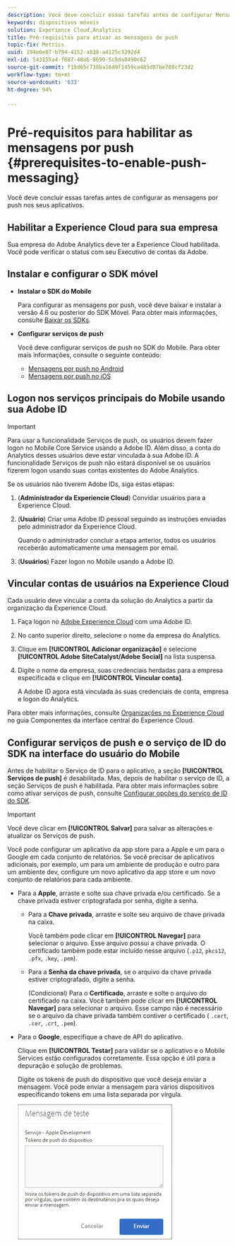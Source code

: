 ```yaml
---
description: Você deve concluir essas tarefas antes de configurar Mensagens de push nos aplicativos.
keywords: dispositivos móveis
solution: Experience Cloud,Analytics
title: Pré-requisitos para ativar as mensagens de push
topic-fix: Metrics
uuid: 194e6e07-b794-4152-a838-a4125c3292d4
exl-id: 543155a4-f687-48a6-8690-5c8da8490c62
source-git-commit: f18d65c738ba16d9f1459ca485d87be708cf23d2
workflow-type: tm+mt
source-wordcount: '633'
ht-degree: 94%

---
```


# Pré-requisitos para habilitar as mensagens por push {#prerequisites-to-enable-push-messaging}

Você deve concluir essas tarefas antes de configurar as mensagens por push nos seus aplicativos.

## Habilitar a Experience Cloud para sua empresa

Sua empresa do Adobe Analytics deve ter a Experience Cloud habilitada. Você pode verificar o status com seu Executivo de contas da Adobe.

## Instalar e configurar o SDK móvel

* **Instalar o SDK do Mobile**

   Para configurar as mensagens por push, você deve baixar e instalar a versão 4.6 ou posterior do SDK Móvel. Para obter mais informações, consulte [Baixar os SDKs](/help/using/c-manage-app-settings/c-mob-confg-app/t-config-analytics/download-sdk.md).

* **Configurar serviços de push**

   Você deve configurar serviços de push no SDK do Mobile.
Para obter mais informações, consulte o seguinte conteúdo:

   * [Mensagens por push no Android](/help/android/messaging-main/push-messaging/push-messaging.md)
   * [Mensagens por push no iOS](/help/ios/messaging-main/push-messaging/push-messaging.md)

## Logon nos serviços principais do Mobile usando sua Adobe ID

>[!IMPORTANT]
>
>Para usar a funcionalidade Serviços de push, os usuários devem fazer logon no Mobile Core Service usando a Adobe ID. Além disso, a conta do Analytics desses usuários deve estar vinculada à sua Adobe ID. A funcionalidade Serviços de push não estará disponível se os usuários fizerem logon usando suas contas existentes do Adobe Analytics.

Se os usuários não tiverem Adobe IDs, siga estas etapas:

1. (**Administrador da Experiencie Cloud**) Convidar usuários para a Experience Cloud.

1. (**Usuário**) Criar uma Adobe ID pessoal seguindo as instruções enviadas pelo administrador da Experience Cloud.

   Quando o administrador concluir a etapa anterior, todos os usuários receberão automaticamente uma mensagem por email.

1. (**Usuários**) Fazer logon no Mobile usando a Adobe ID.

## Vincular contas de usuários na Experience Cloud

Cada usuário deve vincular a conta da solução do Analytics a partir da organização da Experience Cloud.

1. Faça logon no [Adobe Experience Cloud](https://experience.adobe.com) com uma Adobe ID.

1. No canto superior direito, selecione o nome da empresa do Analytics.

1. Clique em **[!UICONTROL Adicionar organização]** e selecione **[!UICONTROL Adobe SiteCatalyst/Adobe Social]** na lista suspensa.

1. Digite o nome da empresa, suas credenciais herdadas para a empresa especificada e clique em **[!UICONTROL Vincular conta]**.

   A Adobe ID agora está vinculada às suas credenciais de conta, empresa e logon do Analytics.

Para obter mais informações, consulte [Organizações no Experience Cloud](https://experienceleague.adobe.com/docs/core-services/interface/administration/organizations.html) no guia Componentes da interface central do Experience Cloud.

## Configurar serviços de push e o serviço de ID do SDK na interface do usuário do Mobile

Antes de habilitar o Serviço de ID para o aplicativo, a seção **[!UICONTROL Serviços de push]** é desabilitada. Mas, depois de habilitar o serviço de ID, a seção Serviços de push é habilitada. Para obter mais informações sobre como ativar serviços de push, consulte [Configurar opções do serviço de ID do SDK](/help/using/c-manage-app-settings/c-mob-confg-app/t-config-visitor.md).

>[!IMPORTANT]
>
>Você deve clicar em **[!UICONTROL Salvar]** para salvar as alterações e atualizar os Serviços de push.
>
>Você pode configurar um aplicativo da app store para a Apple e um para o Google em cada conjunto de relatórios. Se você precisar de aplicativos adicionais, por exemplo, um para um ambiente de produção e outro para um ambiente dev, configure um novo aplicativo da app store e um novo conjunto de relatórios para cada ambiente.

* Para a **Apple**, arraste e solte sua chave privada e/ou certificado. Se a chave privada estiver criptografada por senha, digite a senha.

   * Para a **Chave privada**, arraste e solte seu arquivo de chave privada na caixa.

      Você também pode clicar em **[!UICONTROL Navegar]** para selecionar o arquivo. Esse arquivo possui a chave privada. O certificado também pode estar incluído nesse arquivo (`.p12`, `pkcs12`, `.pfx`, `.key`, `.pem`).

   * Para a **Senha da chave privada**, se o arquivo da chave privada estiver criptografado, digite a senha.

      (Condicional) Para o **Certificado**, arraste e solte o arquivo do certificado na caixa. Você também pode clicar em **[!UICONTROL Navegar]** para selecionar o arquivo. Esse campo não é necessário se o arquivo da chave privada também contiver o certificado ( `.cert`, `.cer`, `.crt`, `.pem`).

* Para o **Google**, especifique a chave de API do aplicativo.

   Clique em **[!UICONTROL Testar]** para validar se o aplicativo e o Mobile Services estão configurados corretamente. Essa opção é útil para a depuração e solução de problemas.

   Digite os tokens de push do dispositivo que você deseja enviar a mensagem. Você pode enviar a mensagem para vários dispositivos especificando tokens em uma lista separada por vírgula.

   ![mensagem de teste de push](assets/push_test_list.png)
